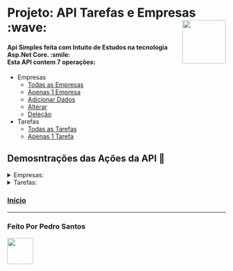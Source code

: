 <h1 id="home">Projeto: API  Tarefas e Empresas :wave:  <img src="https://cdn.jsdelivr.net/gh/devicons/devicon/icons/csharp/csharp-original.svg"  align="right" height="100em"/></h1>

<h4>
 Api Simples feita com Intuito de Estudos na tecnologia Asp.Net Core. :smile:
<br>
Esta API contem 7 operações: 
</h4>

  * Empresas
    * [Todas as Empresas](#all)
    * [Apenas 1 Empresa](#one)
    * [Adicionar Dados](#add)
    * [Alterar](#alterar)
    * [Deleção](#delete) 
 * Tarefas
    * [Todas as Tarefas](#allTarefas)
    * [Apenas 1 Tarefa](#oneTarefa)


## Demosntrações das Ações da API :yarn:

<details>
   <summary>Empresas:</summary>
  <br>
<h3 id="all">Visualização de Todas as Empresas:</h3>
<image src="https://user-images.githubusercontent.com/66256107/147003566-20506cf0-02c9-48fd-9e18-90c24343fdcd.png" height="500em">
</h1>
<br>
<br>
  
<h3 id="one">Visualização de Apenas 1 Empresa:</h3>
<image src="https://user-images.githubusercontent.com/66256107/147004421-eafbf584-ce06-4e8f-95ef-3c61780da113.png" height="350em">
  
<br>
<br>
  
<h3 id="add">Adicionando Dados:</h3>
 <image src="https://user-images.githubusercontent.com/66256107/147004822-27825506-6d57-471d-8e34-f63254e4b454.png" height="350em">
   
<br>
<br>

<image src="https://user-images.githubusercontent.com/66256107/147005968-0c48d178-e9c2-4a27-886b-aaa7111a085b.png" height="350em">
 
<br>
<br>
  
<image src="https://user-images.githubusercontent.com/66256107/147006442-f01bbfe0-e7d8-4f5c-89a4-c9df1a415220.png" height="350em">
   
<br>
<br>
  
<h3 id="alterar">Alterando Dados: </h3> 
  
<image src="https://user-images.githubusercontent.com/66256107/147892679-83fed16f-e3e5-4f40-a983-b0857819dfe2.png" height="350em">
<br>
<br>
  
<image src="https://user-images.githubusercontent.com/66256107/147892702-50e7168b-ea33-4702-9d74-ddff02cbadb3.png" height="350em">
<br>
<br>
  
<image src="https://user-images.githubusercontent.com/66256107/147892741-0b8226ad-b5d7-4347-b108-a3259b3584a9.png" height="350em">
<br>
<br>

<h3 id="delete">Apagando Dados: </h3> 
 <image src="https://user-images.githubusercontent.com/66256107/147892055-64a3ee95-ad6c-40b9-976d-bce411d3a2f2.png" height="350em">
   
<br>
<br>
   
<image src="https://user-images.githubusercontent.com/66256107/147892084-14c196f2-aebe-4aa9-a4d1-8b2d55c950be.png" height="250em">
 </details>
  
<details>
  <summary>Tarefas:</summary>
<h3 id="allTarefas">Visualização de Todas as Tarefas:</h3>
  
<image src="https://user-images.githubusercontent.com/66256107/147892822-1ce8681a-2043-42d1-b6b8-1c8d41ffd783.png" height="450em">
  
<br>
<br>
  
<h3 id="oneTarefa">Visualização de Apenas 1 Tarefa:</h3>
<image src="https://user-images.githubusercontent.com/66256107/147892878-8130cfd1-8831-428f-8958-9b758a4e6a15.png" height="250em">

 </details>
  
 
### [Início](#home)
  
  <hr>
  
 ### Feito Por Pedro Santos
 <a href="https://github.com/pedrh77">
    <img width="60px" src="https://avatars.githubusercontent.com/u/66256107?v=4">
  </a>

